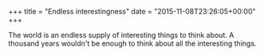 +++
title = "Endless interestingness"
date = "2015-11-08T23:26:05+00:00"
+++

The world is an endless supply of interesting things to think about. A thousand years wouldn't be enough to think about all the interesting things.
			